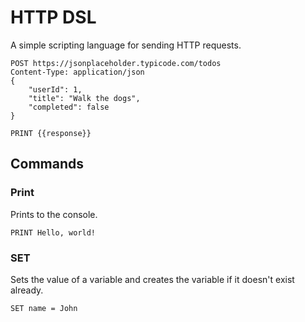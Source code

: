 # HTTP DSL

A simple scripting language for sending HTTP requests.

```
POST https://jsonplaceholder.typicode.com/todos
Content-Type: application/json
{
    "userId": 1,
    "title": "Walk the dogs",
    "completed": false
}

PRINT {{response}}
```

## Commands

### Print
Prints to the console.
```
PRINT Hello, world!
```

### SET
Sets the value of a variable and creates the variable if it doesn't exist already.
```
SET name = John
```